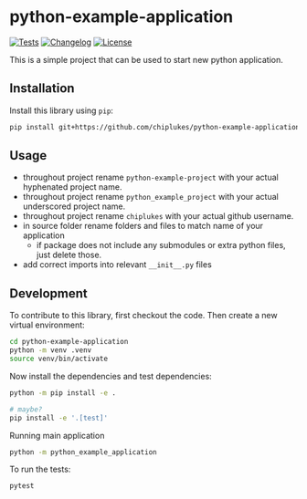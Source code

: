 # python-example-application

[![Tests](https://github.com/chiplukes/python-example-application/actions/workflows/test.yml/badge.svg)](https://github.com/chiplukes/python-example-application/actions/workflows/test.yml)
[![Changelog](https://img.shields.io/github/v/release/chiplukes/python-example-application?include_prereleases&label=changelog)](https://github.com/chiplukes/python-example-application/releases)
[![License](https://img.shields.io/badge/license-Apache%202.0-blue.svg)](https://github.com/chiplukes/python-example-application/blob/main/LICENSE)

This is a simple project that can be used to start new python application.

## Installation

Install this library using `pip`:
```bash
pip install git+https://github.com/chiplukes/python-example-application
```
## Usage

* throughout project rename ```python-example-project``` with your actual hyphenated project name.
* throughout project rename ```python_example_project``` with your actual underscored project name.
* throughout project rename ```chiplukes``` with your actual github username.
* in source folder rename folders and files to match name of your application
    * if package does not include any submodules or extra python files, just delete those.
* add correct imports into relevant ```__init__.py``` files

## Development

To contribute to this library, first checkout the code. Then create a new virtual environment:
```bash
cd python-example-application
python -m venv .venv
source venv/bin/activate
```

Now install the dependencies and test dependencies:
```bash
python -m pip install -e .

# maybe?
pip install -e '.[test]'
```

Running main application
```bash
python -m python_example_application
```

To run the tests:
```bash
pytest
```
